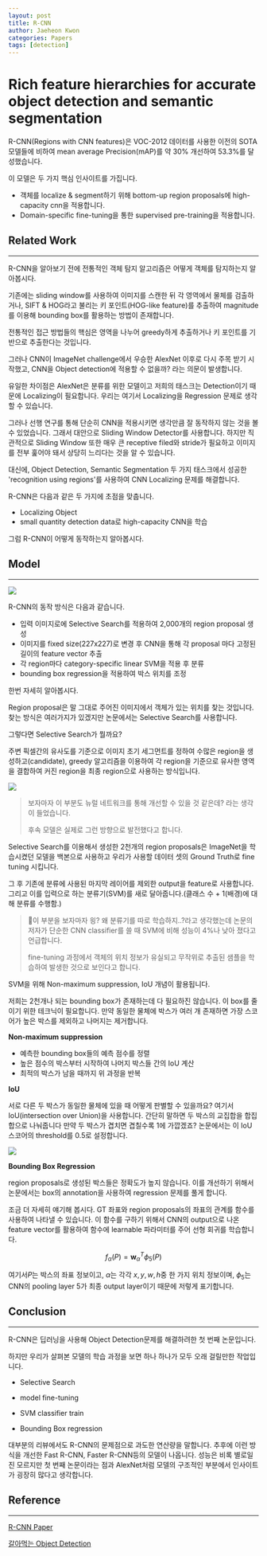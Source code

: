 ```yaml
---
layout: post
title: R-CNN
author: Jaeheon Kwon
categories: Papers
tags: [detection]
---
```


# Rich feature hierarchies for accurate object detection and semantic segmentation

R-CNN(Regions with CNN features)은 VOC-2012 데이터를 사용한 이전의 SOTA 모델들에 비하여 mean average Precision(mAP)를 약 30% 개선하여 53.3%를 달성했습니다.

이 모델은 두 가지 핵심 인사이트를 가집니다.

- 객체를 localize & segment하기 위해 bottom-up region proposals에 high-capacity cnn을 적용합니다.
- Domain-specific fine-tuning을 통한 supervised pre-training을 적용합니다.



## Related Work

---

R-CNN을 알아보기 전에 전통적인 객체 탐지 알고리즘은 어떻게 객체를 탐지하는지 알아봅시다.

기존에는 sliding window를 사용하여 이미지를 스캔한 뒤 각 영역에서 물체를 검출하거나, SIFT & HOG라고 불리는 키 포인트(HOG-like feature)를 추출하여 magnitude를 이용해 bounding box를 활용하는 방법이 존재합니다.

전통적인 접근 방법들의 핵심은 영역을 나누어 greedy하게 추출하거나 키 포인트를 기반으로 추출한다는 것입니다.

그러나 CNN이 ImageNet challenge에서 우승한 AlexNet 이후로 다시 주목 받기 시작했고, CNN을 Object detection에 적용할 수 없을까? 라는 의문이 발생합니다.

유일한 차이점은 AlexNet은 분류를 위한 모델이고 저희의 태스크는 Detection이기 때문에 Localizing이 필요합니다. 우리는 여기서 Localizing을 Regression 문제로 생각할 수 있습니다.

그러나 선행 연구를 통해 단순히 CNN을 적용시키면 생각만큼 잘 동작하지 않는 것을 볼 수 있었습니다. 그래서 대안으로 Sliding Window Detector를 사용합니다. 하지만 직관적으로 Sliding Window 또한 매우 큰 receptive filed와 stride가 필요하고 이미지를 전부 훑어야 돼서 상당히 느리다는 것을 알 수 있습니다.

대신에, Object Detection, Semantic Segmentation 두 가지 태스크에서 성공한 'recognition using regions'를 사용하여 CNN Localizing 문제를 해결합니다.

R-CNN은 다음과 같은 두 가지에 초점을 맞춥니다.

- Localizing Object
- small quantity detection data로 high-capacity CNN을 학습

그럼 R-CNN이 어떻게 동작하는지 알아봅시다.

## Model

---



<img src = "https://del-luna.github.io/images/rcnn/p.png">

R-CNN의 동작 방식은 다음과 같습니다.

- 입력 이미지로에 Selective Search를 적용하여 2,000개의 region proposal 생성
- 이미지를 fixed size(227x227)로 변경 후 CNN을 통해 각 proposal 마다 고정된 길이의 feature vector 추출
- 각 region마다 category-specific linear SVM을 적용 후 분류
- bounding box regression을 적용하여 박스 위치를 조정



한번 자세히 알아봅시다.

Region proposal은 말 그대로 주어진 이미지에서 객체가 있는 위치를 찾는 것입니다. 찾는 방식은 여러가지가 있겠지만 논문에서는 Selective Search를 사용합니다.

그렇다면 Selective Search가 뭘까요? 

주변 픽셀간의 유사도를 기준으로 이미지 초기 세그먼트를 정하여 수많은 region을 생성하고(candidate), greedy 알고리즘을 이용하여 각 region을 기준으로 유사한 영역을 결합하여 커진 region을 최종 region으로 사용하는 방식입니다.

<img src = "https://del-luna.github.io/images/rcnn/2.png">

> 보자마자 이 부분도 뉴럴 네트워크를 통해 개선할 수 있을 것 같은데? 라는 생각이 들었습니다.
>
>  후속 모델은 실제로 그런 방향으로 발전했다고 합니다.



Selective Search를 이용해서 생성한 2천개의 region proposals은 ImageNet을 학습시켰던 모델을 백본으로 사용하고 우리가 사용할 데이터 셋의 Ground Truth로 fine tuning 시킵니다.

그 후 기존에 분류에 사용된 마지막 레이어를 제외한 output을 feature로 사용합니다. 그리고 이를 입력으로 하는 분류기(SVM)를 새로 달아줍니다.(클래스 수 + 1(배경)에 대해 분류를 수행함.)

> 이 부분을 보자마자 읭? 왜 분류기를 따로 학습하지..?라고 생각했는데 논문의 저자가 단순한 CNN classifier를 쓸 때 SVM에 비해 성능이 4%나 낮아 졌다고 언급합니다.
>
> fine-tuning 과정에서 객체의 위치 정보가 유실되고 무작위로 추출된 샘플을 학습하여 발생한 것으로 보인다고 합니다.



SVM을 위해 Non-maximum suppression, IoU 개념이 활용됩니다.

저희는 2천개나 되는 bounding box가 존재하는데 다 필요하진 않습니다. 이 box를 줄이기 위한 테크닉이 필요합니다. 만약 동일한 물체에 박스가 여러 개 존재하면 가장 스코어가 높은 박스를 제외하고 나머지는 제거합니다.

**Non-maximum suppression**

- 예측한 bounding box들의 예측 점수를 정렬
- 높은 점수의 박스부터 시작하여 나머지 박스들 간의 IoU 계산
- 최적의 박스가 남을 때까지 위 과정을 반복



**IoU**

서로 다른 두 박스가 동일한 물체에 있을 때 어떻게 판별할 수 있을까요? 여기서 IoU(intersection over Union)을 사용합니다. 간단히 말하면 두 박스의 교집합을 합집합으로 나눠줍니다 만약 두 박스가 겹치면 겹칠수록 1에 가깝겠죠? 논문에서는 이 IoU 스코어의 threshold를 0.5로 설정합니다.

<img src = "https://del-luna.github.io/images/rcnn/4.png">

**Bounding Box Regression**

region proposals로 생성된 박스들은 정확도가 높지 않습니다. 이를 개선하기 위해서 논문에서는 box의 annotation을 사용하여 regression 문제를 풀게 합니다.

조금 더 자세히 얘기해 봅시다. GT 좌표와 region proposals의 좌표의 관계를 함수를 사용하여 나타낼 수 있습니다. 이 함수를 구하기 위해서 CNN의 output으로 나온 feature vector를 활용하여 함수에 learnable 파라미터를 주어 선형 회귀를 학습합니다.

$$f_\alpha(P) = \mathbf w^T_\alpha \phi_5(P)$$

여기서$P$는 박스의 좌표 정보이고, $\alpha$는 각각 $x,y,w,h$중 한 가지 위치 정보이며, $\phi_5$는 CNN의 pooling layer 5가 최종 output layer이기 때문에 저렇게 표기합니다.



## Conclusion

---

R-CNN은 딥러닝을 사용해 Object Detection문제를 해결하려한 첫 번째 논문입니다.

하지만 우리가 살펴본 모델의 학습 과정을 보면 하나 하나가 모두 오래 걸릴만한 작업입니다.

- Selective Search

- model fine-tuning
- SVM classifier train
- Bounding Box regression



대부분의 리뷰에서도 R-CNN의 문제점으로 과도한 연산량을 말합니다. 추후에 이런 방식을 개선한 Fast R-CNN, Faster R-CNN등의 모델이 나옵니다. 성능은 비록 별로일진 모르지만 첫 번째 논문이라는 점과 AlexNet처럼 모델의 구조적인 부분에서 인사이트가 굉장히 많다고 생각합니다.



## Reference

---

[R-CNN Paper](https://arxiv.org/pdf/1311.2524.pdf)

[갈아먹는 Object Detection](https://yeomko.tistory.com/13)

